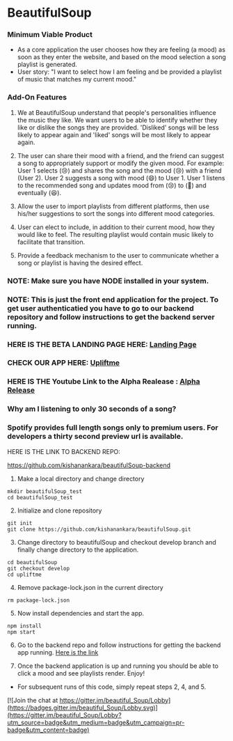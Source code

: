 # BeautifulSoup

### Minimum Viable Product
- As a core application the user chooses how they are feeling (a mood) as soon as they enter the website, and based on the mood selection a song playlist is generated.
- User story: "I want to select how I am feeling and be provided a playlist of music that matches my current mood."

### Add-On Features
1. We at BeautifulSoup understand that people's personalities influence the music they like. We want users to be able to identify whether they like or dislike the songs they are provided. 'Disliked' songs will be less likely to appear again and 'liked' songs will be most likely to appear again.

2. The user can share their mood with a friend, and the friend can suggest a song to appropriately support or modify the given mood.
For example: User 1 selects (😢) and shares the song and the mood (😢) with a friend (User 2). User 2 suggests a song with mood (😄) to User 1. User 1 listens to the recommended song and updates mood from (😢) to (🤔) and eventually (😆).

3. Allow the user to import playlists from different platforms, then use his/her suggestions to sort the songs into different mood categories.

4. User can elect to include, in addition to their current mood, how they would like to feel. The resulting playlist would contain music likely to facilitate that transition.

5. Provide a feedback mechanism to the user to communicate whether a song or playlist is having the desired effect.


### NOTE: Make sure you have NODE installed in your system.

### NOTE: This is just the front end application for the project. To get user authenticatied you have to go to our backend repository and follow instructions to get the backend server running.

### HERE IS THE BETA LANDING PAGE HERE: [Landing Page](https://www.acsu.buffalo.edu/~ayoolaob/landingpage.html)

### CHECK OUR APP HERE: [Upliftme](https://upliftme.herokuapp.com)

### HERE IS THE Youtube Link to the Alpha Realease : [Alpha Release](https://youtu.be/Eye9NvwS0AQ)

### Why am I listening to only 30 seconds of a song? 
 
### Spotify provides full length songs only to premium users. For developers a thirty second preview url is available.

HERE IS THE LINK TO BACKEND REPO:

https://github.com/kishanankara/beautifulSoup-backend

1. Make a local directory and change directory

```
mkdir beautifulSoup_test
cd beautifulSoup_test
```

2. Initialize and clone repository


```
git init
git clone https://github.com/kishanankara/beautifulSoup.git
```

3. Change directory to beautifulSoup and checkout develop branch and finally change directory to the application.

```
cd beautifulSoup
git checkout develop
cd upliftme
```

4. Remove package-lock.json in the current directory
```
rm package-lock.json
```

5. Now install dependencies and start the app.
```
npm install
npm start
```

6. Go to the backend repo and follow instructions for getting the backend app running. [Here is the link](https://github.com/kishanankara/beautifulSoup-backend)

7. Once the backend application is up and running you should be able to click a mood and see playlists render. Enjoy!

- For subsequent runs of this code, simply repeat steps 2, 4, and 5.



[![Join the chat at https://gitter.im/beautiful_Soup/Lobby](https://badges.gitter.im/beautiful_Soup/Lobby.svg)](https://gitter.im/beautiful_Soup/Lobby?utm_source=badge&utm_medium=badge&utm_campaign=pr-badge&utm_content=badge)
